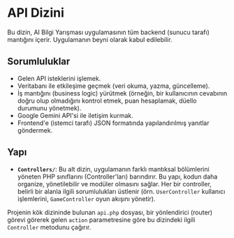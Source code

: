 # API Dizini

Bu dizin, AI Bilgi Yarışması uygulamasının tüm backend (sunucu tarafı) mantığını içerir. Uygulamanın beyni olarak kabul edilebilir.

## Sorumluluklar

- Gelen API isteklerini işlemek.
- Veritabanı ile etkileşime geçmek (veri okuma, yazma, güncelleme).
- İş mantığını (business logic) yürütmek (örneğin, bir kullanıcının cevabının doğru olup olmadığını kontrol etmek, puan hesaplamak, düello durumunu yönetmek).
- Google Gemini API'si ile iletişim kurmak.
- Frontend'e (istemci tarafı) JSON formatında yapılandırılmış yanıtlar göndermek.

## Yapı

- **`Controllers/`**: Bu alt dizin, uygulamanın farklı mantıksal bölümlerini yöneten PHP sınıflarını (Controller'ları) barındırır. Bu yapı, kodun daha organize, yönetilebilir ve modüler olmasını sağlar. Her bir controller, belirli bir alanla ilgili sorumlulukları üstlenir (örn. `UserController` kullanıcı işlemlerini, `GameController` oyun akışını yönetir).

Projenin kök dizininde bulunan `api.php` dosyası, bir yönlendirici (router) görevi görerek gelen `action` parametresine göre bu dizindeki ilgili `Controller` metodunu çağırır.
